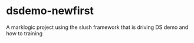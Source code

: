 # dsdemo-newfirst
A marklogic project using the slush framework that is driving DS demo and how to training
